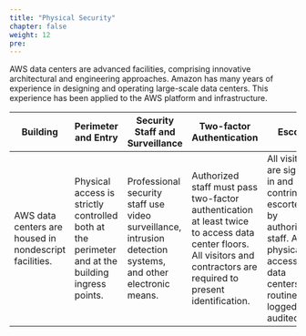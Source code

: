 ```yaml
---
title: "Physical Security"
chapter: false
weight: 12
pre: 
---
```


AWS data centers are advanced facilities, comprising innovative architectural and engineering approaches. Amazon has many years of experience in designing and operating large-scale data centers. This experience has been applied to the AWS platform and infrastructure.


Building | Perimeter and Entry | Security Staff and Surveillance | Two-factor Authentication | Escort
--- | --- | --- | --- | ---
AWS data centers are housed in nondescript facilities. | Physical access is strictly controlled both at the perimeter and at the building ingress points. | Professional security staff use video surveillance, intrusion detection systems, and other electronic means. |Authorized staff must pass two-factor authentication at least twice to access data center floors. All visitors and contractors are required to present identification. | All visitors are signed in and contrinually escorted by authorized staff. All physical access to data centers is routinely logged and audited. 



